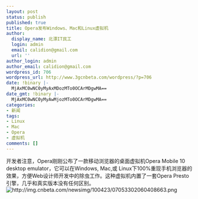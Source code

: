```yaml
---
layout: post
status: publish
published: true
title: Opera发布Windows、Mac和Linux虚拟机
author:
  display_name: 北漂IT民工
  login: admin
  email: calidion@gmail.com
  url: ''
author_login: admin
author_email: calidion@gmail.com
wordpress_id: 706
wordpress_url: http://www.3gcnbeta.com/wordpress/?p=706
date: !binary |-
  MjAxMC0wNC0yMyAxMDozMTo0OCArMDgwMA==
date_gmt: !binary |-
  MjAxMC0wNC0yMyAwMjozMTo0OCArMDgwMA==
categories:
- 新闻
tags:
- Linux
- Mac
- Opera
- 虚拟机
comments: []
---
```

<p>开发者注意，Opera刚刚公布了一款移动浏览器的桌面虚拟机Opera Mobile 10 desktop emulator，它可以在Windows, Mac,或 Linux下100%重现手机浏览器的效果，方便Web设计师开发中的除虫工作。这种虚拟机内置了一套Opera Presto引擎，几乎和真实版本没有任何区别。<br />
<img src="http://img.cnbeta.com/newsimg/100423/07053302060408663.png" alt="http://img.cnbeta.com/newsimg/100423/07053302060408663.png" /></p>
